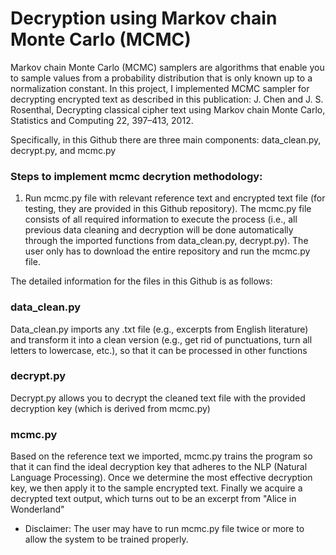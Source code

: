 # Decryption using Markov chain Monte Carlo (MCMC)

Markov chain Monte Carlo (MCMC) samplers are algorithms that enable you to sample values from a probability distribution that is only known up to a normalization constant. In this project, I implemented MCMC sampler for decrypting encrypted text as described in this publication: J. Chen and J. S. Rosenthal, Decrypting classical cipher text using Markov chain Monte Carlo, Statistics and Computing 22, 397–413, 2012.

Specifically, in this Github there are three main components: data_clean.py, decrypt.py, and mcmc.py

### Steps to implement mcmc decrytion methodology:
1. Run mcmc.py file with relevant reference text and encrypted text file (for testing, they are provided in this Github repository). The mcmc.py file consists of all required information to execute the process (i.e., all previous data cleaning and decryption will be done automatically through the imported functions from data_clean.py, decrypt.py). The user only has to download the entire repository and run the mcmc.py file.

The detailed information for the files in this Github is as follows: 

### data_clean.py
Data_clean.py imports any .txt file (e.g., excerpts from English literature) and transform it into a clean version (e.g., get rid of punctuations, turn all letters to lowercase, etc.), so that it can be processed in other functions

### decrypt.py
Decrypt.py allows you to decrypt the cleaned text file with the provided decryption key (which is derived from mcmc.py)

### mcmc.py
Based on the reference text we imported, mcmc.py trains the program so that it can find the ideal decryption key that adheres to the NLP (Natural Language Processing). Once we determine the most effective decryption key, we then apply it to the sample encrypted text. Finally we acquire a decrypted text output, which turns out to be an excerpt from "Alice in Wonderland"

* Disclaimer: The user may have to run mcmc.py file twice or more to allow the system to be trained properly.
